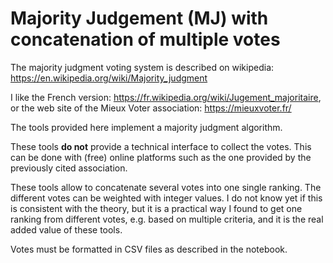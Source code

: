 # Majority Judgement (MJ) with concatenation of multiple votes

The majority judgment voting system is described on wikipedia: <https://en.wikipedia.org/wiki/Majority_judgment>

I like the French version: <https://fr.wikipedia.org/wiki/Jugement_majoritaire>, or the web site of the Mieux Voter association: <https://mieuxvoter.fr/>

The tools provided here implement a majority judgment algorithm.

These tools **do not** provide a technical interface to collect the votes. This can be done with (free) online platforms such as the one provided by the previously cited association.

These tools allow to concatenate several votes into one single ranking. The different votes can be weighted with integer values. I do not know yet if this is consistent with the theory, but it is a practical way I found to get one ranking from different votes, e.g. based on multiple criteria, and it is the real added value of these tools.

Votes must be formatted in CSV files as described in the notebook.